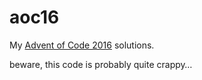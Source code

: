 # aoc16
My [Advent of Code 2016](http://adventofcode.com/2016) solutions.

beware, this code is probably quite crappy…
